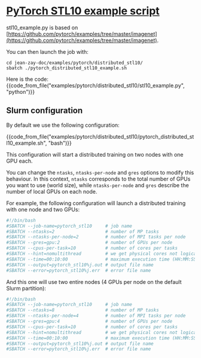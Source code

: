 # [PyTorch STL10 example script](https://github.com/jean-zay-users/jean-zay-doc/tree/master/docs/examples/pytorch/distributed_stl10)

stl10_example.py is based on [https://github.com/pytorch/examples/tree/master/imagenet](https://github.com/pytorch/examples/tree/master/imagenet).

You can then launch the job with:
```
cd jean-zay-doc/examples/pytorch/distributed_stl10/
sbatch ./pytorch_distributed_stl10_example.sh
```

Here is the code:
{{code_from_file("examples/pytorch/distributed_stl10/stl10_example.py", "python")}}

## Slurm configuration

By default we use the following configuration:

{{code_from_file("examples/pytorch/distributed_stl10/pytorch_distributed_stl10_example.sh", "bash")}}

This configuration will start a distributed training on two nodes with one GPU
each. 

You can change the `ntasks`, `ntasks-per-node` and `gres` options to modify
this behaviour. In this context, `ntasks` corresponds to the total number of
GPUs you want to use (world size), while `ntasks-per-node` and `gres` describe
the number of local GPUs on each node.

For example, the following configuration will launch a distributed training
with one node and two GPUs:

```bash
#!/bin/bash
#SBATCH --job-name=pytorch_stl10     # job name
#SBATCH --ntasks=2                   # number of MP tasks
#SBATCH --ntasks-per-node=2          # number of MPI tasks per node
#SBATCH --gres=gpu:2                 # number of GPUs per node
#SBATCH --cpus-per-task=10           # number of cores per tasks
#SBATCH --hint=nomultithread         # we get physical cores not logical
#SBATCH --time=00:10:00              # maximum execution time (HH:MM:SS)
#SBATCH --output=pytorch_stl10%j.out # output file name
#SBATCH --error=pytorch_stl10%j.err  # error file name
```

And this one will use two entire nodes (4 GPUs per node on the default Slurm
partition):

```bash
#!/bin/bash
#SBATCH --job-name=pytorch_stl10     # job name
#SBATCH --ntasks=8                   # number of MP tasks
#SBATCH --ntasks-per-node=4          # number of MPI tasks per node
#SBATCH --gres=gpu:4                 # number of GPUs per node
#SBATCH --cpus-per-task=10           # number of cores per tasks
#SBATCH --hint=nomultithread         # we get physical cores not logical
#SBATCH --time=00:10:00              # maximum execution time (HH:MM:SS)
#SBATCH --output=pytorch_stl10%j.out # output file name
#SBATCH --error=pytorch_stl10%j.err  # error file name
```
